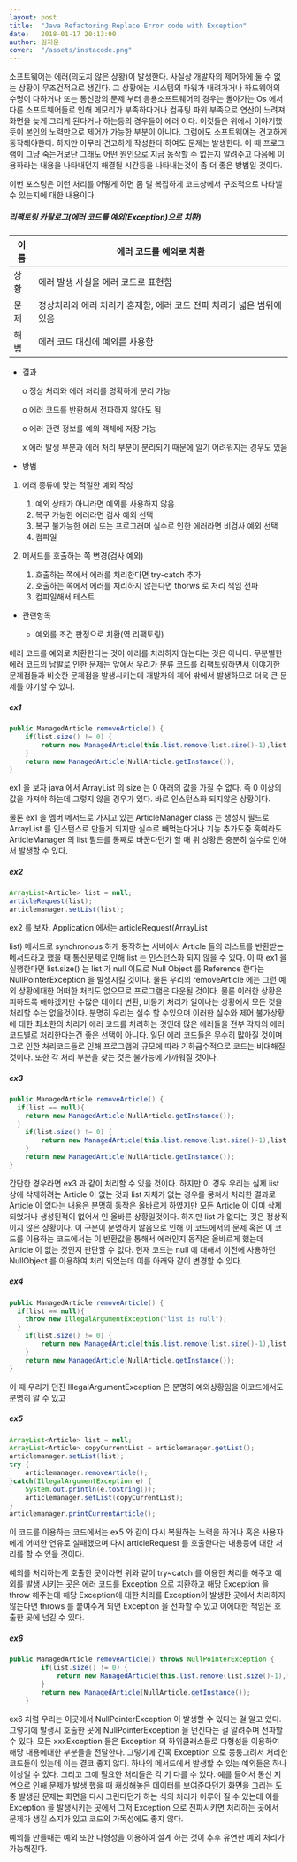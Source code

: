 ```yaml
---
layout: post
title:  "Java Refactoring Replace Error code with Exception"
date:   2018-01-17 20:13:00
author: 김지운
cover:  "/assets/instacode.png"
---
```


소프트웨어는 에러(의도치 않은 상황)이 발생한다. 사실상 개발자의 제어하에 둘 수 없는 상황이 무조건적으로 생긴다.
그 상황에는 시스템의 파워가 내려가거나 하드웨어의 수명이 다하거나 또는 통신망의 문제 부터 응용소프트웨어의 경우는
돌아가는 Os 에서 다른 소프트웨어들로 인해 메모리가 부족하다거나 컴퓨팅 파워 부족으로 연산이 느려져 화면을 늦게 그리게 된다거나 하는등의
경우들이 에러 이다.
이것들은 위에서 이야기했듯이 본인의 노력만으로 제어가 가능한 부분이 아니다. 그럼에도 소프트웨어는 견고하게 동작해야한다.
하지만 아무리 견고하게 작성한다 하여도 문제는 발생한다. 이 때 프로그램이 그냥 죽는거보단 그래도 어떤 원인으로 지금 동작할 수 없는지
알려주고 다음에 이용하라는 내용을 나타내던지 해결될 시간등을 나타내는것이 좀 더 좋은 방법일 것이다.

이번 포스팅은 이런 처리를 어떻게 하면 좀 덜 복잡하게 코드상에서 구조적으로 나타낼 수 있는지에 대한 내용이다.


##### 리팩토링 카탈로그(에러 코드를 예외(Exception)으로 치환)

|이름|에러 코드를 예외로 치환|
|---|---|
|상황|에러 발생 사실을 에러 코드로 표현함|
|문제|정상처리와 에러 처리가 혼재함, 에러 코드 전파 처리가 넓은 범위에 있음|
|해법|에러 코드 대신에 예외를 사용함|

- 결과

  o 정상 처리와 에러 처리를 명확하게 분리 가능

  o 에러 코드를 반환해서 전파하지 않아도 됨

  o 에러 관련 정보를 예외 객체에 저장 가능

  x 에러 발생 부분과 에러 처리 부분이 분리되기 때문에 알기 어려워지는 경우도 있음

- 방법
1. 에러 종류에 맞는 적절한 예외 작성

    1. 예외 상태가 아니라면 예외를 사용하지 않음.
    2. 복구 가능한 에러라면 검사 예외 선택
    3. 복구 불가능한 에러 또는 프로그래머 실수로 인한 에러라면 비검사 예외 선택
    4. 컴파일
2. 메서드를 호출하는 쪽 변경(검사 예외)

    1. 호출하는 쪽에서 에러를 처리한다면 try-catch 추가
    2. 호출하는 쪽에서 에러를 처리하지 않는다면 thorws 로 처리 책임 전파
    3. 컴파일해서 테스트
- 관련항목

    - 예외를 조건 판정으로 치환(역 리팩토링)

에러 코드를 예외로 치환한다는 것이 에러를 처리하지 않는다는 것은 아니다.
무분별한 에러 코드의 남발로 인한 문제는 앞에서 우리가 분류 코드를 리팩토링하면서 이야기한
문제점들과 비슷한 문제점을 발생시키는데 개발자의 제어 밖에서 발생하므로 더욱 큰 문제를 야기할 수 있다.

##### ex1
```java
public ManagedArticle removeArticle() {
	if(list.size() != 0) {
		return new ManagedArticle(this.list.remove(list.size()-1),list.size()-1);
	}
	return new ManagedArticle(NullArticle.getInstance());
}
```

ex1 을 보자 java 에서 ArrayList 의 size 는 0 아래의 값을 가질 수 없다.
즉 0 이상의 값을 가져야 하는데 그렇지 않을 경우가 있다.
바로 인스턴스화 되지않은 상황이다.

물론 ex1 을 멤버 메서드로 가지고 있는 ArticleManager class 는 생성시 필드로 ArrayList 를 인스턴스로 만들게 되지만
실수로 빼먹는다거나 기능 추가도중 혹여라도 ArticleManager 의 list 필드를 통째로 바꾼다던가 할 때 위 상황은 충분히 실수로 인해서 발생할 수 있다.

##### ex2
```java
ArrayList<Article> list = null;
articleRequest(list);
articlemanager.setList(list);
```

ex2 를 보자. Application 에서는 articleRequest(ArrayList<Article> list) 메서드로
synchronous 하게 동작하는 서버에서 Article 들의 리스트를 반환받는 메서드라고 했을 때
통신문제로 인해 list 는 인스턴스화 되지 않을 수 있다.
이 때 ex1 을 실행한다면 list.size() 는 list 가 null 이므로 Null Object 를 Reference 한다는 NullPointerException 을 발생시킬 것이다.
물론 우리의 removeArticle 에는 그런 예외 상황에대한 어떠한 처리도 없으므로 프로그램은 다운될 것이다.
물론 이러한 상황은 피하도록 해야겠지만 수많은 데이터 변환, 비동기 처리가 일어나는 상황에서 모든 것을 처리할 수는 없을것이다.
분명히 우리는 실수 할 수있으며 이러한 실수와 제어 불가상황에 대한 최소한의 처리가 에러 코드를 처리하는 것인데
많은 에러들을 전부 각자의 에러 코드별로 처리한다는건 좋은 선택이 아니다. 일단 에러 코드들은 무수히 많아질 것이며
그로 인한 처리코드들로 인해 프로그램의 규모에 따라 기하급수적으로 코드는 비대해질 것이다.
또한 각 처리 부분을 찾는 것은 불가능에 가까워질 것이다.

##### ex3
```java
public ManagedArticle removeArticle() {
  if(list == null){
    return new ManagedArticle(NullArticle.getInstance());
  }
	if(list.size() != 0) {
		return new ManagedArticle(this.list.remove(list.size()-1),list.size()-1);
	}
	return new ManagedArticle(NullArticle.getInstance());
}
```
간단한 경우라면 ex3 과 같이 처리할 수 있을 것이다. 하지만 이 경우 우리는
실제 list 상에 삭제하려는 Article 이 없는 것과 list 자체가 없는 경우를 뭉쳐서 처리한 결과로
Article 이 없다는 내용은 분명히 동작은 올바르게 하였지만 모든 Article 이 이미 삭제되었거나 생성된적이 없어서 인 올바른 상황일것이다.
하지만 list 가 없다는 것은 정상적이지 않은 상황이다.
이 구분이 분명하지 않음으로 인해 이 코드에서의 문제 혹은 이 코드를 이용하는 코드에서는 이 반환값을 통해서 에러인지 동작은 올바르게 했는데 Article 이 없는 것인지
판단할 수 없다. 현재 코드는 null 에 대해서 이전에 사용하던 NullObject 를 이용하여 처리 되었는데
이를 아래와 같이 변경할 수 있다.
##### ex4
```java
public ManagedArticle removeArticle() {
  if(list == null){
    throw new IllegalArgumentException("list is null");
  }
	if(list.size() != 0) {
		return new ManagedArticle(this.list.remove(list.size()-1),list.size()-1);
	}
	return new ManagedArticle(NullArticle.getInstance());
}
```

이 때 우리가 던진 IllegalArgumentException 은 분명히 예외상황임을 이코드에서도 분명히 알 수 있고

##### ex5
```java
ArrayList<Article> list = null;
ArrayList<Article> copyCurrentList = articlemanager.getList();
articlemanager.setList(list);
try {
	articlemanager.removeArticle();
}catch(IllegalArgumentException e) {
	System.out.println(e.toString());
	articlemanager.setList(copyCurrentList);
}
articlemanager.printCurrentArticle();
```

이 코드를 이용하는 코드에서는 ex5 와 같이 다시 복원하는 노력을 하거나 혹은 사용자에게 어떠한 연유로 실패했으며 다시 articleRequest
를 호출한다는 내용등에 대한 처리를 할 수 있을 것이다.

예외를 처리하는게 호출한 곳이라면 위와 같이 try~catch 를 이용한 처리를 해주고
예외를 발생 시키는 곳은 에러 코드를 Exception 으로 치환하고 해당 Exception 을 throw 해주는데 해당 Exception에 대한 처리를 Exception이 발생한 곳에서
처리하지 않는다면 throws 를 붙여주게 되면 Exception 을 전파할 수 있고 이에대한 책임은 호출한 곳에 넘길 수 있다.

##### ex6
```java
public ManagedArticle removeArticle() throws NullPointerException {
		if(list.size() != 0) {
			return new ManagedArticle(this.list.remove(list.size()-1),list.size()-1);
		}
		return new ManagedArticle(NullArticle.getInstance());
	}
```
ex6 처럼 우리는 이곳에서 NullPointerException 이 발생할 수 있다는 걸 알고 있다.
그렇기에 발생시 호출한 곳에 NullPointerException 을 던진다는 걸 알려주며 전파할 수 있다.
모든 xxxException 들은 Exception 의 하위클래스들로 다형성을 이용하여 해당 내용에대한 부분들을 전달한다.
그렇기에 간혹 Exception 으로 뭉퉁그려서 처리한 코드들이 있는데 이는 결코 좋지 않다.
하나의 메서드에서 발생할 수 있는 예외들은 하나 이상일 수 있다. 그리고 그에 필요한 처리들은 각 기 다를 수 있다.
예를 들어서 통신 지연으로 인해 문제가 발생 했을 때 캐싱해놓은 데이터를 보여준다던가
화면을 그리는 도중 발생된 문제는 화면을 다시 그린다던가 하는 식의 처리가 이루어 질 수 있는데
이를 Exception 을 발생시키는 곳에서 그저 Exception 으로 전파시키면 처리하는 곳에서 문제가 생길 소지가 있고
코드의 가독성에도 좋지 않다.

예외를 만들때는 예외 또한 다형성을 이용하여 설계 하는 것이 추후 유연한 예외 처리가 가능해진다.

